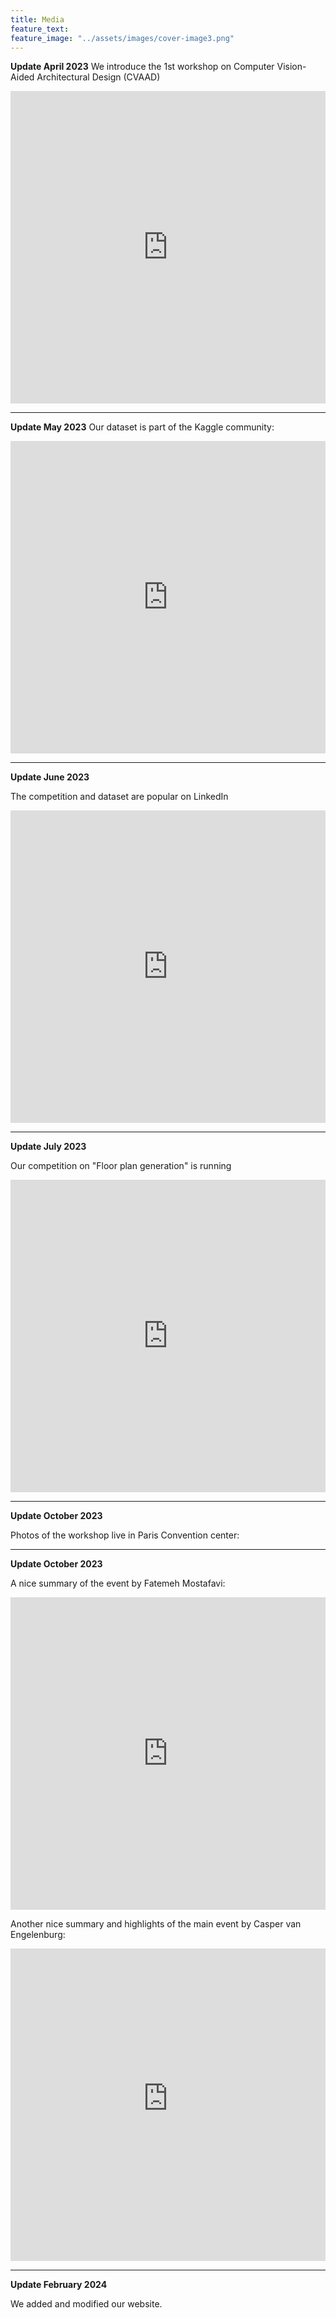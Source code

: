 ```yaml
---
title: Media
feature_text: 
feature_image: "../assets/images/cover-image3.png"
---
```


**Update April 2023**
We introduce the 1st workshop on Computer Vision-Aided Architectural Design (CVAAD)

<iframe src="https://www.linkedin.com/embed/feed/update/urn:li:share:7074485599654535168" height="500" width="504" frameborder="0" allowfullscreen="" title="Embedded post"></iframe>

---

**Update May 2023**
Our dataset is part of the Kaggle community:

<iframe src="https://www.kaggle.com/datasets/caspervanengelenburg/modified-swiss-dwellings?trk=public_post_embed_feed-article-content" height="500" width="504" frameborder="0" allowfullscreen="" title="Embedded post"></iframe>

---

**Update June 2023**

The competition and dataset are popular on LinkedIn

<iframe src="https://www.linkedin.com/embed/feed/update/urn:li:share:7080514112920641536" height="500" width="504" frameborder="0" allowfullscreen="" title="Embedded post"></iframe>

---

**Update July 2023**

Our competition on "Floor plan generation" is running

<iframe src="https://www.linkedin.com/embed/feed/update/urn:li:share:7092419940233658368" height="500" width="504" frameborder="0" allowfullscreen="" title="Embedded post"></iframe>

---

**Update October 2023**

Photos of the workshop live in Paris Convention center:

---

**Update October 2023**

A nice summary of the event by Fatemeh Mostafavi:

<iframe src="https://www.linkedin.com/embed/feed/update/urn:li:share:7092419940233658368" height="500" width="504" frameborder="0" allowfullscreen="" title="Embedded post"></iframe>

Another nice summary and highlights of the main event by Casper van Engelenburg:

<iframe src="https://caspervanengelenburg.substack.com/p/architecture-design-and-creativity?r=1z33lz&utm_campaign=post&utm_medium=web" height="500" width="504" frameborder="0" allowfullscreen="" title="Embedded post"></iframe>

---

**Update February 2024**

We added and modified our website.